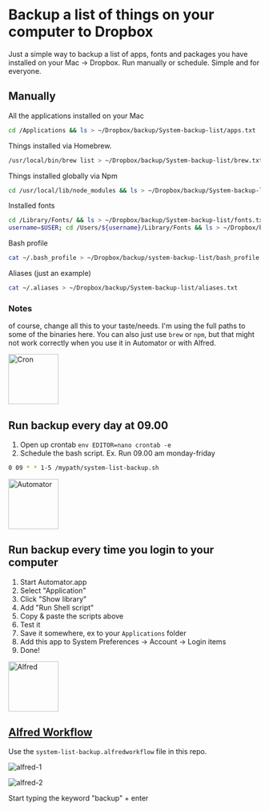 # Backup a list of things on your computer to Dropbox

Just a simple way to backup a list of apps, fonts and packages you have installed on your Mac -> Dropbox. Run manually or schedule. Simple and for everyone.

## Manually

All the applications installed on your Mac

```bash    
cd /Applications && ls > ~/Dropbox/backup/System-backup-list/apps.txt
```
Things installed via Homebrew.

```bash
/usr/local/bin/brew list > ~/Dropbox/backup/System-backup-list/brew.txt
```

Things installed globally via Npm

```bash    
cd /usr/local/lib/node_modules && ls > ~/Dropbox/backup/System-backup-list/npm.txt
```

Installed fonts

```bash
cd /Library/Fonts/ && ls > ~/Dropbox/backup/System-backup-list/fonts.txt
username=$USER; cd /Users/${username}/Library/Fonts && ls > ~/Dropbox/backup/System-backup-list/fonts-user.txt
```

Bash profile

```bash
cat ~/.bash_profile > ~/Dropbox/backup/system-backup-list/bash_profile.txt
```

Aliases (just an example)
```bash
cat ~/.aliases > ~/Dropbox/backup/System-backup-list/aliases.txt
```

### Notes

of course, change all this to your taste/needs.
I'm using the full paths to some of the binaries here. You can also just use ``brew`` or ``npm``, but that might not work correctly when you use it in Automator or with Alfred. 

<img src="https://cloud.githubusercontent.com/assets/307676/14966900/ee944d8c-10b4-11e6-822b-1c8e0329eb39.jpg" alt="Cron" height="100">

## Run backup every day at 09.00

1. Open up crontab ``env EDITOR=nano crontab -e``
2. Schedule the bash script. Ex. Run 09.00 am monday-friday

```bash
0 09 * * 1-5 /mypath/system-list-backup.sh
```

<img src="https://cloud.githubusercontent.com/assets/307676/14935295/45bf18a2-0ecc-11e6-9105-3a0857d14735.png" alt="Automator" height="100">

## Run backup every time you login to your computer

1. Start Automator.app
2. Select "Application"
3. Click "Show library"
4. Add "Run Shell script"
5. Copy & paste the scripts above
6. Test it
7. Save it somewhere, ex to your ``Applications`` folder
8. Add this app to System Preferences -> Account -> Login items
9. Done!

<img src="http://cdn.makeuseof.com/wp-content/uploads/2013/04/Alfred_icon.jpg?6b9ecc" alt="Alfred" height="100">

## [Alfred Workflow](https://www.alfredapp.com/workflows/)

Use the ``system-list-backup.alfredworkflow`` file in this repo.

![alfred-1](https://cloud.githubusercontent.com/assets/307676/14941464/1137a8c0-0f9d-11e6-85f2-26759ad1b53e.jpg)

![alfred-2](https://cloud.githubusercontent.com/assets/307676/14941465/114fe782-0f9d-11e6-935d-caf54cfb16a3.jpg)

Start typing the keyword "backup" + enter